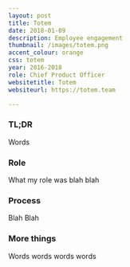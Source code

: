 ```yaml
---
layout: post
title: Totem
date: 2018-01-09
description: Employee engagement
thumbnail: /images/totem.png
accent_colour: orange
css: totem
year: 2016-2018
role: Chief Product Officer
websitetitle: Totem
websiteurl: https://totem.team

---
```


<div class="text_container" markdown="1">

### TL;DR
Words

### Role
What my role was blah blah

### Process
Blah Blah

### More things
Words words words words

</div>
